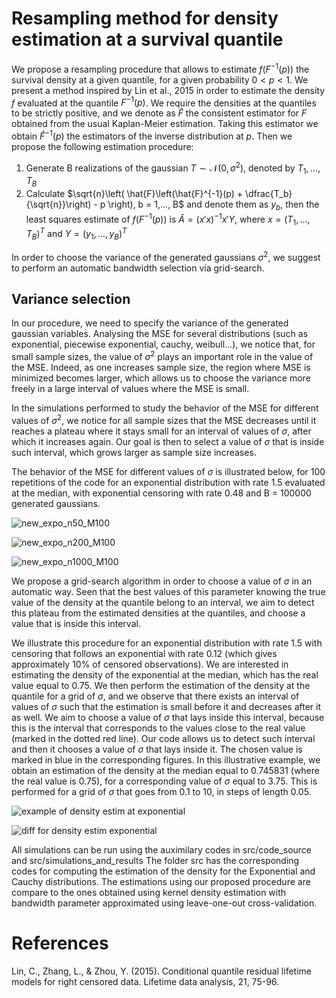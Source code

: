 # Resampling method for density estimation at a survival quantile
We propose a resampling procedure that allows to estimate $f(F^{-1}(p))$ the survival density at a given quantile, for a given probability $0 < p < 1$.
We present a method inspired by Lin et al., 2015 in order to estimate the density $f$ evaluated at the quantile $F^{-1}(p)$.
We require the densities at the quantiles to be strictly positive, and we denote as $\hat{F}$ the consistent estimator for $F$ obtained from the usual Kaplan-Meier estimation. Taking this estimator we obtain $\hat{F}^{-1}(p)$ the estimators of the inverse distribution at $p$. Then we propose the following estimation procedure:

1. Generate B realizations of the gaussian $T \sim \mathcal{N}(0, \sigma^2)$, denoted by $T_1,..., T_B$
2.  Calculate $\sqrt{n}\left( \hat{F}\left(\hat{F}^{-1}(p) + \dfrac{T_b}{\sqrt{n}}\right) - p \right), b = 1,..., B$ and denote them as $y_b$, then the least squares estimate of $f(F^{-1}(p))$ is $\hat{A} = (x'x)^{-1}x'Y$, where $x= (T_1,..., T_B)^T$ and $Y = (y_1,..., y_B)^T$

In order to choose the variance of the generated gaussians $\sigma^2$, we suggest to perform an automatic bandwidth selection via grid-search.

## Variance selection 
In our procedure, we need to specify the variance of the generated gaussian variables. Analysing the MSE for several distributions (such as exponential, piecewise exponential, cauchy, weibull...), we notice that, for small sample sizes, the value of $\sigma^2$ plays an important role in the value of the MSE. Indeed, as one increases sample size, the region where MSE is minimized becomes larger, which allows us to choose the variance more freely in a large interval of values where the MSE is small.

In the simulations performed to study the behavior of the MSE for different values of $\sigma^2$, we notice for all sample sizes that the MSE decreases until it reaches a plateau where it stays small for an interval of values of $\sigma$, after which it increases again. Our goal is then to select a value of $\sigma$ that is inside such interval, which grows larger as sample size increases. 

The behavior of the MSE for different values of $\sigma$ is illustrated below, for 100 repetitions of the code for an exponential distribution with rate 1.5 evaluated at the median, with exponential censoring with rate 0.48 and B = 100000 generated gaussians.

![new_expo_n50_M100](https://github.com/user-attachments/assets/572cc906-e562-4f06-8847-dc4873499e58)

![new_expo_n200_M100](https://github.com/user-attachments/assets/7c72629f-3ff9-434e-a1b8-ca12dc407801)

![new_expo_n1000_M100](https://github.com/user-attachments/assets/ca0f7a68-b66a-423b-9898-464795b7f8b8)

We propose a grid-search algorithm in order to choose a value of $\sigma$ in an automatic way. Seen that the best values of this parameter knowing the true value of the density at the quantile belong to an interval, we aim to detect this plateau from the estimated densities at the quantiles, and choose a value that is inside this interval.

We illustrate this procedure for an exponential distribution with rate 1.5 with censoring that follows an exponential with rate 0.12 (which gives approximately 10% of censored observations). We are interested in estimating the density of the exponential at the median, which has the real value equal to 0.75. We then perform the estimation of the density at the quantile for a grid of $\sigma$, and we observe that there exists an interval of values of $\sigma$ such that the estimation is small before it and decreases after it as well. We aim to choose a value of $\sigma$ that lays inside this interval, because this is the interval that corresponds to the values close to the real value (marked in the dotted red line). Our code allows us to detect such interval and then it chooses a value of $\sigma$ that lays inside it. The chosen value is marked in blue in the corresponding figures. In this illustrative example, we obtain an estimation of the density at the median equal to 0.745831 (where the real value is 0.75), for a corresponding value of $\sigma$ equal to 3.75. This is performed for a grid of $\sigma$ that goes from 0.1 to 10, in steps of length 0.05. 

![example of density estim at exponential](https://github.com/user-attachments/assets/51a4f61a-6b2e-4cbf-8f38-0a4ad79a8388)

![diff for density estim exponential](https://github.com/user-attachments/assets/2c19be49-ae6a-4f97-8454-845116ead13f)

All simulations can be run using the auximilary codes in src/code_source and src/simulations_and_results
The folder src has the corresponding codes for computing the estimation of the density for the Exponential and Cauchy distributions. The estimations using our proposed procedure are compare to the ones obtained using kernel density estimation with bandwidth parameter approximated using leave-one-out cross-validation.

# References
Lin, C., Zhang, L., & Zhou, Y. (2015). Conditional quantile residual lifetime models for right censored data. Lifetime data analysis, 21, 75-96.
